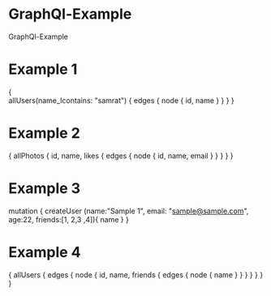 # GraphQl-Example
GraphQl-Example

# Example 1
{  
  allUsers(name_Icontains: "samrat") {
    edges {
      node {
        id,
        name
      }
    }
  }
}

# Example 2

{
allPhotos {
  id,
  name,
  likes {
    edges {
      node {
        id,
        name,
        email
      }
    }
  }
}
}

# Example 3
mutation {
  createUser (name:"Sample 1", email: "sample@sample.com", age:22, friends:[1, 2,3 ,4]){
    name
  }
}


# Example 4
{
  allUsers {
    edges {
      node {
        id,
        name,
        friends {
          edges {
            node {
              name
            }
          }
        }
      }
    }
  }
}